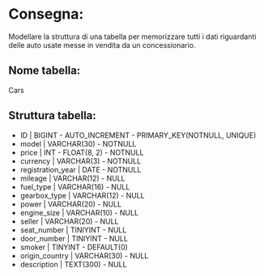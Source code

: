 # Consegna:
Modellare la struttura di una tabella per memorizzare tutti i dati riguardanti delle auto usate messe in vendita da un concessionario.

## Nome tabella:
Cars

## Struttura tabella:
- ID | BIGINT - AUTO_INCREMENT - PRIMARY_KEY(NOTNULL, UNIQUE)
- model | VARCHAR(30) - NOTNULL
- price | INT - FLOAT(8, 2) - NOTNULL
- currency | VARCHAR(3) - NOTNULL
- registration_year | DATE - NOTNULL
- mileage | VARCHAR(12) - NULL
- fuel_type | VARCHAR(16) - NULL
- gearbox_type | VARCHAR(12) - NULL
- power | VARCHAR(20) - NULL
- engine_size | VARCHAR(10) - NULL
- seller | VARCHAR(20) - NULL
- seat_number | TINIYINT - NULL
- door_number | TINIYINT - NULL
- smoker | TINYINT - DEFAULT(0)
- origin_country | VARCHAR(30) - NULL
- description | TEXT(300) - NULL